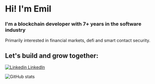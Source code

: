 <h1> Hi! I'm Emil </h1>

<h3>I'm a blockchain developer with 7+ years in the software industry</h3>
<p>Primarily interested in financial markets, defi
and smart contact security.</p>

<h2>Let's build and grow together:</h2>

[![Linkedin](https://i.stack.imgur.com/gVE0j.png) LinkedIn](https://www.linkedin.com/in/emilchess/)
&nbsp;


![GitHub stats](https://github-readme-stats.vercel.app/api?username=justefg&show_icons=true&theme=graywhite)
